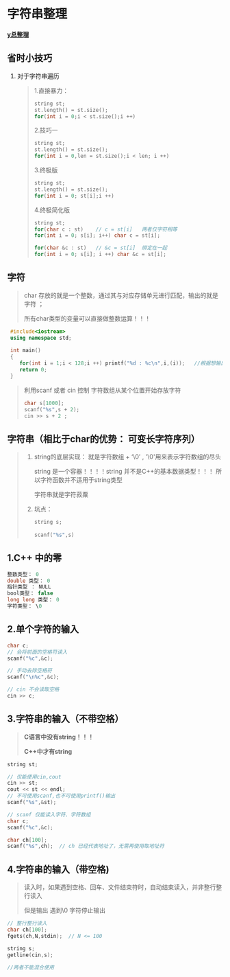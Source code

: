 # 字符串整理

**[y总整理](https://www.acwing.com/file_system/file/content/whole/index/content/3589702/)**

## 省时小技巧

1. 对于字符串遍历

   > 1.直接暴力：
   >
   > ```C++
   > string st;
   > st.length() = st.size();
   > for(int i = 0;i < st.size();i ++) 
   > ```
   >
   > 2.技巧一
   >
   > ```C++
   > string st;
   > st.length() = st.size();
   > for(int i = 0,len = st.size();i < len; i ++)
   > ```
   >
   > 3.终极版
   >
   > ```C++
   > string st;
   > st.length() = st.size();
   > for(int i = 0; st[i];i ++)
   > ```
   >
   > 4.终极简化版
   >
   > ```C++
   > string st;
   > for(char c : st)    // c = st[i]   两者仅字符相等
   > for(int i = 0; s[i]; i++) char c = st[i];
   > 
   > for(char &c : st)   // &c = st[i]  绑定在一起
   > for(int i = 0; s[i]; i ++) char &c = st[i];
   > ```
   >
   > 

   

## 字符

> char 存放的就是一个整数，通过其与对应存储单元进行匹配，输出的就是字符 ； 
>
> 所有char类型的变量可以直接做整数运算！！！

```C++
 #include<iostream>
 using namespace std;
 
 int main()
 {
 	for(int i = 1;i < 128;i ++) printf("%d : %c\n",i,(i));   //根据想输出的类型，不用显示强制转换就可以直接输出
 	return 0;
 }
```

> 利用scanf 或者 cin 控制 字符数组从某个位置开始存放字符
>
> ```C++
> char s[1000];
> scanf("%s",s + 2);
> cin >> s + 2 ;
> ```
>
> 

## 字符串（相比于char的优势： 可变长字符序列）

> 1. string的底层实现： 就是字符数组 + ‘\0’ , '\0'用来表示字符数组的尽头
>
>    string 是一个容器！！！！string 并不是C++的基本数据类型！！！  所以字符函数并不适用于string类型
>
>    字符串就是字符菽粟
>
> 2. 坑点：
>
>    ```C++
>    string s;
>          
>    scanf("%s",s)
>    ```
>
>    

## 1.C++ 中的零

```C++
整数类型： 0
double 类型： 0
指针类型 ： NULL
bool类型： false
long long 类型： 0
字符类型： \0 
```

## 2.单个字符的输入

```C++
char c;
// 会将前面的空格符读入
scanf("%c",&c);   

// 手动去除空格符
scanf("\n%c",&c);

// cin 不会读取空格
cin >> c;
```

## 3.字符串的输入（不带空格）

> **C语言中没有string！！！**
>
> **C++中才有string**

```C++
string st;

// 仅能使用cin,cout 
cin >> st;
cout << st << endl;
// 不可使用scanf,也不可使用printf()输出
scanf("%s",&st);

// scanf 仅能读入字符、字符数组
char c;
scanf("%c",&c);

char ch[100];
scanf("%s",ch);  // ch 已经代表地址了，无需再使用取地址符
```



## 4.字符串的输入（带空格)

> 读入时，如果遇到空格、回车、文件结束符时，自动结束读入，并非整行整行读入
>
> 但是输出 遇到\0 字符停止输出

```C++
// 整行整行读入
char ch[100];
fgets(ch,N,stdin);  // N <= 100

string s;
getline(cin,s);  

//两者不能混合使用
```



